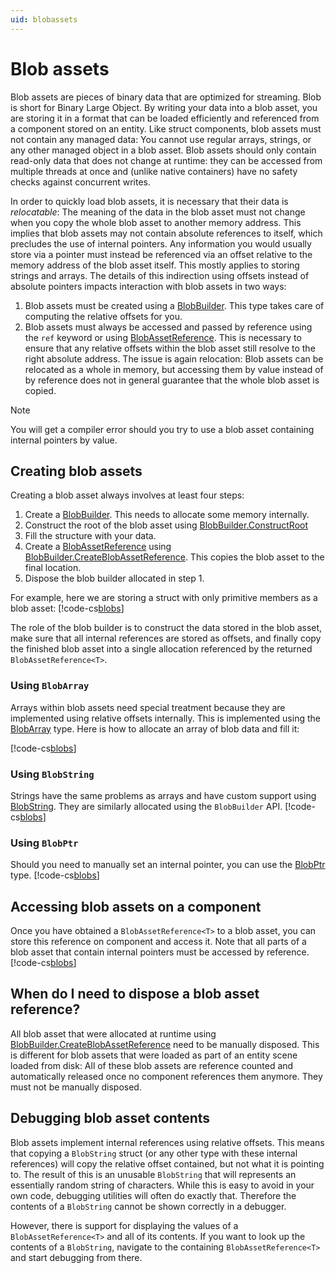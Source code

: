 ```yaml
---
uid: blobassets
---
```


# Blob assets
Blob assets are pieces of binary data that are optimized for streaming. Blob is short for Binary Large Object. By writing your data into a blob asset, you are storing it in a format that can be loaded efficiently and referenced from a component stored on an entity. Like struct components, blob assets must not contain any managed data: You cannot use regular arrays, strings, or any other managed object in a blob asset. Blob assets should only contain read-only data that does not change at runtime: they can be accessed from multiple threads at once and (unlike native containers) have no safety checks against concurrent writes.

In order to quickly load blob assets, it is necessary that their data is _relocatable_: The meaning of the data in the blob asset must not change when you copy the whole blob asset to another memory address. This implies that blob assets may not contain absolute references to itself, which precludes the use of internal pointers. Any information you would usually store via a pointer must instead be referenced via an offset relative to the memory address of the blob asset itself. This mostly applies to storing strings and arrays. The details of this indirection using offsets instead of absolute pointers impacts interaction with blob assets in two ways:
1. Blob assets must be created using a [BlobBuilder](xref:Unity.Entities.BlobBuilder). This type takes care of computing the relative offsets for you.
2. Blob assets must always be accessed and passed by reference using the `ref` keyword or using [BlobAssetReference](xref:Unity.Entities.BlobAssetReference`1). This is necessary to ensure that any relative offsets within the blob asset still resolve to the right absolute address. The issue is again relocation: Blob assets can be relocated as a whole in memory, but accessing them by value instead of by reference does not in general guarantee that the whole blob asset is copied.

> [!NOTE]
> You will get a compiler error should you try to use a blob asset containing internal pointers by value.

## Creating blob assets
Creating a blob asset always involves at least four steps:
1. Create a [BlobBuilder](xref:Unity.Entities.BlobBuilder). This needs to allocate some memory internally.
1. Construct the root of the blob asset using [BlobBuilder.ConstructRoot](xref:Unity.Entities.BlobBuilder.ConstructRoot*)
1. Fill the structure with your data.
1. Create a [BlobAssetReference](xref:Unity.Entities.BlobAssetReference`1) using [BlobBuilder.CreateBlobAssetReference](xref:Unity.Entities.BlobBuilder.CreateBlobAssetReference*). This copies the blob asset to the final location.
1. Dispose the blob builder allocated in step 1.

For example, here we are storing a struct with only primitive members as a blob asset:
[!code-cs[blobs](../DocCodeSamples.Tests/BlobAssetExamples.cs#CreateSimpleBlobAsset)]

The role of the blob builder is to construct the data stored in the blob asset, make sure that all internal references are stored as offsets, and finally copy the finished blob asset into a single allocation referenced by the returned `BlobAssetReference<T>`.

### Using `BlobArray`
Arrays within blob assets need special treatment because they are implemented using relative offsets internally. This is implemented using the [BlobArray](xref:Unity.Entities.BlobArray) type. Here is how to allocate an array of blob data and fill it:

[!code-cs[blobs](../DocCodeSamples.Tests/BlobAssetExamples.cs#CreateBlobAssetWithArray)]

### Using `BlobString`
Strings have the same problems as arrays and have custom support using [BlobString](xref:Unity.Entities.BlobString). They are similarly allocated using the `BlobBuilder` API.
[!code-cs[blobs](../DocCodeSamples.Tests/BlobAssetExamples.cs#CreateBlobAssetWithString)]

### Using `BlobPtr`
Should you need to manually set an internal pointer, you can use the [BlobPtr<T>](xref:Unity.Entities.BlobPtr`1) type.
[!code-cs[blobs](../DocCodeSamples.Tests/BlobAssetExamples.cs#CreateBlobAssetWithInternalPointer)]

## Accessing blob assets on a component
Once you have obtained a `BlobAssetReference<T>` to a blob asset, you can store this reference on component and access it. Note that all parts of a blob asset that contain internal pointers must be accessed by reference.
[!code-cs[blobs](../DocCodeSamples.Tests/BlobAssetExamples.cs#BlobAssetOnAComponent)]

## When do I need to dispose a blob asset reference?
All blob asset that were allocated at runtime using [BlobBuilder.CreateBlobAssetReference](xref:Unity.Entities.BlobBuilder.CreateBlobAssetReference`1) need to be manually disposed. This is different for blob assets that were loaded as part of an entity scene loaded from disk: All of these blob assets are reference counted and automatically released once no component references them anymore. They must not be manually disposed.

## Debugging blob asset contents
Blob assets implement internal references using relative offsets. This means that copying a `BlobString` struct (or any other type with these internal references) will copy the relative offset contained, but not what it is pointing to. The result of this is an unusable `BlobString` that will represents an essentially random string of characters. While this is easy to avoid in your own code, debugging utilities will often do exactly that. Therefore the contents of a `BlobString` cannot be shown correctly in a debugger.

However, there is support for displaying the values of a `BlobAssetReference<T>` and all of its contents. If you want to look up the contents of a `BlobString`, navigate to the containing `BlobAssetReference<T>` and start debugging from there.
